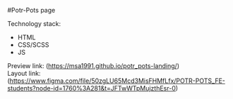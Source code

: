 #Potr-Pots page

Technology stack:
- HTML<br>
- CSS/SCSS<br>
- JS

Preview link: (https://msa1991.github.io/potr_pots-landing/)<br/>
Layout link: (https://www.figma.com/file/50zgLU65Mcd3MisFHMfLfx/POTR-POTS_FE-students?node-id=1760%3A281&t=JFTwWTpMujzthEsr-0)
